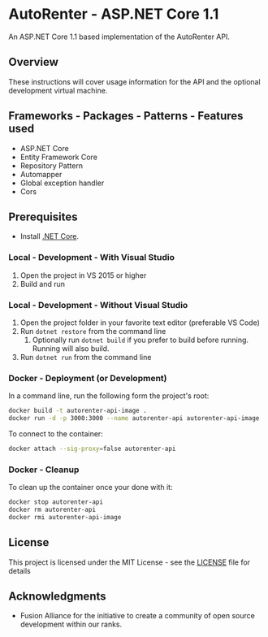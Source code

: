 # AutoRenter - ASP.NET Core 1.1

An ASP.NET Core 1.1 based implementation of the AutoRenter API.

## Overview

These instructions will cover usage information for the API and the optional development virtual machine.

## Frameworks - Packages - Patterns - Features used

- ASP.NET Core
- Entity Framework Core
- Repository Pattern
- Automapper
- Global exception handler
- Cors

## Prerequisites

- Install [.NET Core](https://www.microsoft.com/net/core).

### Local - Development - With Visual Studio

1. Open the project in VS 2015 or higher
2. Build and run

### Local - Development - Without Visual Studio

1. Open the project folder in your favorite text editor (preferable VS Code)
2. Run `dotnet restore` from the command line
   1. Optionally run `dotnet build` if you prefer to build before running. Running will also build.
3. Run `dotnet run` from the command line

### Docker - Deployment (or Development)

In a command line, run the following form the project's root:
```bash
docker build -t autorenter-api-image .
docker run -d -p 3000:3000 --name autorenter-api autorenter-api-image
```

To connect to the container:
```bash
docker attach --sig-proxy=false autorenter-api
```

### Docker - Cleanup

To clean up the container once your done with it:
```bash
docker stop autorenter-api
docker rm autorenter-api
docker rmi autorenter-api-image
```

## License

This project is licensed under the MIT License - see the [LICENSE](LICENSE) file for details

## Acknowledgments

* Fusion Alliance for the initiative to create a community of open source development within our ranks.
